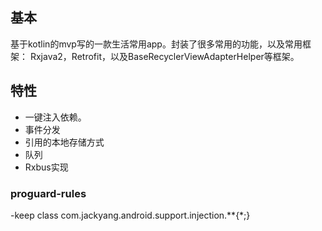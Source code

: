 ## 基本
基于kotlin的mvp写的一款生活常用app。封装了很多常用的功能，以及常用框架：
Rxjava2，Retrofit，以及BaseRecyclerViewAdapterHelper等框架。

## 特性
- 一键注入依赖。
- 事件分发
- 引用的本地存储方式
- 队列
- Rxbus实现



### proguard-rules
-keep class com.jackyang.android.support.injection.**{*;}